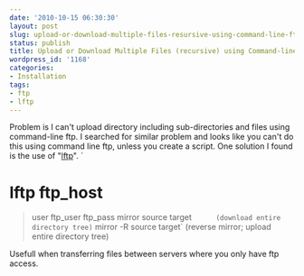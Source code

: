 ```yaml
---
date: '2010-10-15 06:30:30'
layout: post
slug: upload-or-download-multiple-files-resursive-using-command-line-ftp
status: publish
title: Upload or Download Multiple Files (recursive) using Command-line FTP
wordpress_id: '1168'
categories:
- Installation
tags:
- ftp
- lftp
---
```


Problem is I can't upload directory including sub-directories and files using command-line ftp.   I searched for similar problem and looks like you can't do this using command line ftp, unless you create a script.   One solution I found is the use of "[lftp](http://lftp.yar.ru/)".
`
   # lftp ftp_host
   > user ftp_user ftp_pass
   > mirror source target`      (download entire directory tree)`
   > mirror -R source target`  (reverse mirror; upload entire directory tree)

Usefull when transferring files between servers where you only have ftp access.

